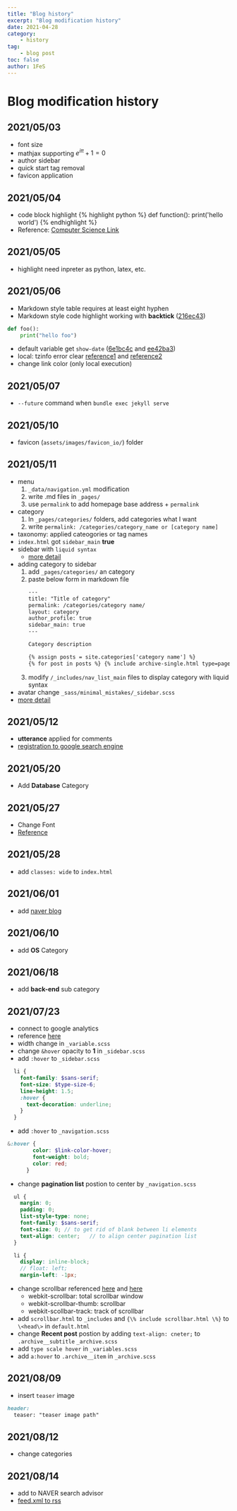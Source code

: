 ```yaml
---
title: "Blog history"
excerpt: "Blog modification history"
date: 2021-04-28
category:
    - history
tag:
    - blog post
toc: false
author: 1FeS
---
```


# Blog modification history
## 2021/05/03
- font size
- mathjax supporting
$e^{i \pi} + 1 = 0$
- author sidebar
- quick start tag removal
- favicon application
  
## 2021/05/04
- code block highlight
{% highlight python %}
def function():
    print('hello world')
{% endhighlight %}
- Reference: [Computer Science Link](https://kjaer.io/notes/)

## 2021/05/05
- highlight need inpreter as python, latex, etc.

## 2021/05/06
- Markdown style table requires at least eight hyphen
- Markdown style code highlight working with **backtick** ([216ec43](bb0ae94b3287132122ee8737a5a0badf790dd6ab))
```python
def foo():
    print("hello foo")
```
- default variable get `show-date` ([6e1bc4c](6e1bc4c1b971dfc6f01e1ee555af5690d47141e8) and [ee42ba3](ee42ba338efc2441b57f2ae80e7ce9aaa24d6bd8))
- local: tzinfo error clear [reference1](https://jennysgap.tistory.com/entry/Github-Pages-04-%ED%83%80%EC%9E%84%EC%A1%B4-%EA%B4%80%EB%A6%AC) and [reference2](https://jekyllrb.com/docs/installation/windows/)
- change link color (only local execution)

## 2021/05/07
- `--future` command when `bundle exec jekyll serve`

## 2021/05/10
- favicon (`assets/images/favicon_io/`) folder

## 2021/05/11
- menu
    1. `_data/navigation.yml` modification
    2. write .md files in `_pages/`
    3. use `permalink` to add homepage base address + `permalink`
- category
    1. In `_pages/categories/` folders, add categories what I want
    2. write `permalink: /categories/category_name or [category name]`
- taxonomy: applied cateogories or tag names
- `index.html` got `sidebar_main` **true**
- sidebar with `liquid syntax` 
    - [more detail](https://shopify.github.io/liquid/)
- adding category to sidebar
    1. add `_pages/categories/` an category
    2. paste below form in markdown file
        ``` html
        ---
        title: "Title of category"
        permalink: /categories/category name/
        layout: category
        author_profile: true
        sidebar_main: true
        ---

        Category description

        {% assign posts = site.categories['category name'] %}
        {% for post in posts %} {% include archive-single.html type=page.entries_layout %} {% endfor %}
        ```
    3. modify `/_includes/nav_list_main` files to display category with liquid syntax
- avatar change `_sass/minimal_mistakes/_sidebar.scss`
- [more detail](https://www.cross-validated.com/Personal-website-with-Minimal-Mistakes-Jekyll-Theme-HOWTO-Part-II/)

## 2021/05/12
- **utterance** applied for comments
- [registration to google search engine](http://blog.knowgari.com/enrollSitymap/)

## 2021/05/20
- Add **Database** Category

## 2021/05/27
- Change Font
- [Reference](https://hyeonjiwon.github.io/blog/%EA%B8%80%EA%BC%B4-%EB%B3%80%EA%B2%BD/)

## 2021/05/28
- add `classes: wide` to `index.html`

## 2021/06/01
- add [naver blog](https://blog.naver.com/wch18735)

## 2021/06/10
- add **OS** Category

## 2021/06/18
- add **back-end** sub category

## 2021/07/23
- connect to google analytics
- reference [here](https://eona1301.github.io/github_blog/GithubBlog-Analytics/)
- width change in `_variable.scss`
- change `&hover` opacity to **1** in `_sidebar.scss`
- add `:hover` to `_sidebar.scss`
```scss
  li {
    font-family: $sans-serif;
    font-size: $type-size-6;
    line-height: 1.5;
    :hover {
      text-decoration: underline;
    }
  }
```
- add `:hover` to `_navigation.scss`
```scss
&:hover {
        color: $link-color-hover;
        font-weight: bold;
        color: red;
      }
```
- change **pagination list** postion to center by `_navigation.scss`
```scss
  ul {
    margin: 0;
    padding: 0;
    list-style-type: none;
    font-family: $sans-serif;
    font-size: 0; // to get rid of blank between li elements
    text-align: center;   // to align center pagination list
  }

  li {
    display: inline-block;
    // float: left;
    margin-left: -1px;
```
- change scrollbar referenced [here](https://ansohxxn.github.io/blog/scrollbar/) and [here](https://codingbroker.tistory.com/66)
    - webkit-scrollbar: total scrollbar window
    - webkit-scrollbar-thumb: scrollbar
    - webkit-scollbar-track: track of scrollbar
- add `scrollbar.html` to `_includes` and `{\% include scrollbar.html \%}` to `\<head\>` in `default.html`
- change **Recent post** postion by adding `text-align: cneter;` to `.archive__subtitle` `_archive.scss`
- add `type scale hover` in `_variables.scss`
- add `a:hover` to `.archive__item` in `_archive.scss`

## 2021/08/09
-  insert `teaser` image

```markdown
header:
  teaser: "teaser image path"
```

## 2021/08/12
- change categories

## 2021/08/14
- add to NAVER search advisor
- [feed.xml to rss](https://jekyllcodex.org/without-plugin/rss-feed/)